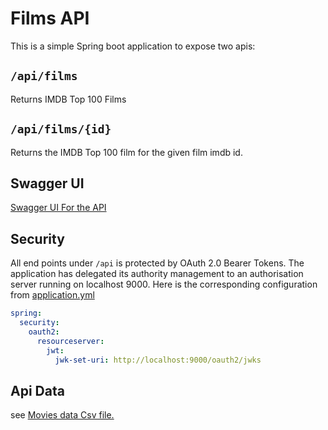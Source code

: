 # Films API

This is a simple Spring boot application to expose two apis:

## `/api/films`

Returns IMDB Top 100 Films

## `/api/films/{id}`

Returns the IMDB Top 100 film for the given film imdb id.

## Swagger UI

[Swagger UI For the API](http://localhost:8080/swagger-ui/index.html)

## Security

All end points under `/api` is protected by OAuth 2.0 Bearer Tokens. The application has delegated its authority management to an authorisation server running on localhost 9000. Here is the corresponding
configuration from [application.yml](./src/main/resources/application.yml)

```yaml
spring:
  security:
    oauth2:
      resourceserver:
        jwt:
          jwk-set-uri: http://localhost:9000/oauth2/jwks
```

## Api Data

see [Movies data Csv file.](./src/main/resources/movies.csv)